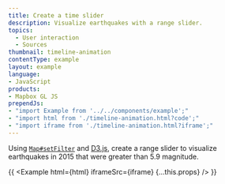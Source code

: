 ```yaml
---
title: Create a time slider
description: Visualize earthquakes with a range slider.
topics:
  - User interaction
  - Sources
thumbnail: timeline-animation
contentType: example
layout: example
language:
- JavaScript
products:
- Mapbox GL JS
prependJs:
- "import Example from '../../components/example';"
- "import html from './timeline-animation.html?code';"
- "import iframe from './timeline-animation.html?iframe';"
---
```


Using [`Map#setFilter`](/mapbox-gl-js/api/map/#map#setfilter) and [D3.js](https://d3js.org/), create a range slider to visualize earthquakes in 2015 that were greater than 5.9 magnitude.

{{ <Example html={html} iframeSrc={iframe} {...this.props} /> }}
